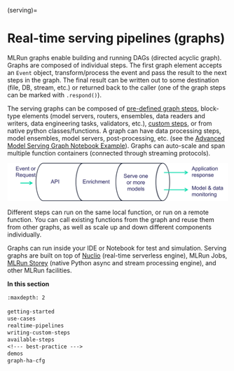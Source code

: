 (serving)=

# Real-time serving pipelines (graphs)

MLRun graphs enable building and running DAGs (directed acyclic graph). Graphs are composed of individual steps. 
The first graph element accepts an `Event` object, transform/process the event and pass the result to the next steps
in the graph. The final result can be written out to some destination (file, DB, stream, etc.) or returned back to the caller
(one of the graph steps can be marked with `.respond()`). 

The serving graphs can be composed of [pre-defined graph steps](./available-steps.md), block-type elements (model servers, routers, ensembles, 
data readers and writers, data engineering tasks, validators, etc.), [custom steps](./writing-custom-steps.ipynb), or from native python 
classes/functions. A graph can have data processing steps, model ensembles, model servers, post-processing, etc. (see the [Advanced Model Serving Graph Notebook Example](./graph-example.ipynb)). Graphs can auto-scale and span multiple function containers (connected through streaming protocols).

![serving graph high level](../_static/images/serving-graph-high-level.png)
  
Different steps can run on the same local function, or run on a remote function. You can call existing functions from the graph and reuse them from other graphs, as well as scale up and down different components individually.

Graphs can run inside your IDE or Notebook for test and simulation. Serving graphs are built on 
top of [Nuclio](https://github.com/nuclio/nuclio) (real-time serverless engine), MLRun Jobs, 
[MLRun Storey](<https://github.com/mlrun/storey>) (native Python async and stream processing engine), 
and other MLRun facilities. 

**In this section**

```{toctree}
:maxdepth: 2
  
getting-started
use-cases
realtime-pipelines
writing-custom-steps
available-steps
<!--- best-practice --->
demos
graph-ha-cfg
```
